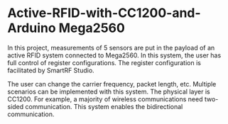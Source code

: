 # Active-RFID-with-CC1200-and-Arduino Mega2560
In this project, measurements of 5 sensors are put in the payload of an active RFID system connected to Mega2560. In this system, the user has full control of register configurations. The register configuration is facilitated by SmartRF Studio. 


The user can change the carrier frequency, packet length, etc. Multiple scenarios can be implemented with this system. The physical layer is CC1200. For example, a majority of wireless communications need two-sided communication. This system enables the bidirectional communication. 

